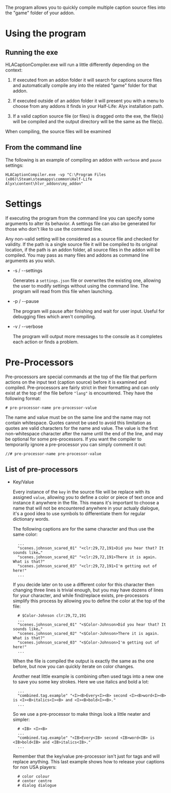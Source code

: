 The program allows you to quickly compile multiple caption source files into the "game" folder of your addon.


# Using the program

## Running the exe

HLACaptionCompiler.exe will run a little differently depending on the context:

1. If executed from an addon folder it will search for captions source files and automatically compile any into the related "game" folder for that addon.

2. If executed outside of an addon folder it will present you with a menu to choose from any addons it finds in your Half-Life: Alyx installation path.

3. If a valid caption source file (or files) is dragged onto the exe, the file(s) will be compiled and the output directory will be the same as the file(s).

When compiling, the source files will be examined 

## From the command line

The following is an example of compiling an addon with `verbose` and `pause` settings:

    HLACaptionCompiler.exe -vp "C:\Program Files (x86)\Steam\steamapps\common\Half-Life Alyx\content\hlvr_addons\my_addon"

# Settings

If executing the program from the command line you can specify some arguments to alter its behavior. A settings file can also be generated for those who don't like to use the command line.

Any non-valid setting will be considered as a source file and checked for validity. If the path is a single source file it will be compiled to its original location, if the path is an addon folder, all source files in the addon will be compiled. You may pass as many files and addons as command line arguments as you wish.

- -s / --settings
    
    Generates a `settings.json` file or overwrites the existing one, allowing the user to modify settings without using the command line. The program will read from this file when launching.

- -p / --pause
  
    The program will pause after finishing and wait for user input. Useful for debugging files which aren't compiling.

- -v / --verbose
  
    The program will output more messages to the console as it completes each action or finds a problem.

# Pre-Processors

Pre-processors are special commands at the top of the file that perform actions on the input text (caption source) before it is examined and compiled. Pre-processors are fairly strict in their formatting and can only exist at the top of the file before `"lang"` is encountered. They have the following format:
    
    # pre-processor-name pre-processor-value

The name and value must be on the same line and the name may not contain whitespace. Quotes cannot be used to avoid this limitation as quotes are valid characters for the name and value. The value is the first non-whitespace character after the name until the end of the line, and may be optional for some pre-processors. If you want the compiler to temporarily ignore a pre-processor you can simply comment it out:

    //# pre-processor-name pre-processor-value

## List of pre-processors

- Key/Value
  
    Every instance of the `key` in the source file will be replace with its assigned `value`, allowing you to define a color or piece of text once and instance it anywhere in the file. This means it's important to choose a name that will not be encountered anywhere in your actualy dialogue, it's a good idea to use symbols to differentiate them for regular dictionary words.

    The following captions are for the same character and thus use the same color:
    
        ...
        "scenes.johnson_scared_01" "<clr:29,72,191>Did you hear that? It sounds like…"
        "scenes.johnson_scared_02" "<clr:29,72,191>There it is again. What is that?"
        "scenes.johnson_scared_03" "<clr:29,72,191>I'm getting out of here!"
        ...
    
    If you decide later on to use a different color for this character then changing three lines is trivial enough, but you may have dozens of lines for your character, and while find/replace exists, pre-processors simplify this process by allowing you to define the color at the top of the file:

        # $Color-Johnson clr:29,72,191
        ...
        "scenes.johnson_scared_01" "<$Color-Johnson>Did you hear that? It sounds like…"
        "scenes.johnson_scared_02" "<$Color-Johnson>There it is again. What is that?"
        "scenes.johnson_scared_03" "<$Color-Johnson>I'm getting out of here!"
        ...

    When the file is compiled the output is exactly the same as the one before, but now you can quickly iterate on color changes.

    Another neat little example is combining often used tags into a new one to save you some key strokes. Here we use italics and bold a lot:

        ...
        "combined.tag.example" "<I><B>Every<I><B> second <I><B>word<I><B> is <I><B>italics<I><B> and <I><B>bold<I><B>."
        ...
    
    So we use a pre-processor to make things look a little neater and simpler:

        # <IB> <I><B>
        ...
        "combined.tag.example" "<IB>Every<IB> second <IB>word<IB> is <IB>bold<IB> and <IB>italics<IB>."
        ...
    
    Remember that the key/value pre-processor isn't just for tags and will replace anything. This last example shows how to release your captions for non USA players:

        # color colour
        # center centre
        # dialog dialogue